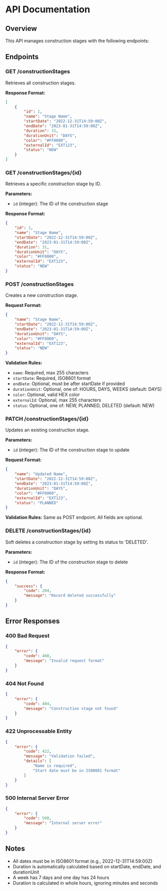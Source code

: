 # API Documentation

## Overview
This API manages construction stages with the following endpoints:

## Endpoints

### GET /constructionStages
Retrieves all construction stages.

**Response Format:**
```json
[
    {
        "id": 1,
        "name": "Stage Name",
        "startDate": "2022-12-31T14:59:00Z",
        "endDate": "2023-01-31T14:59:00Z",
        "duration": 31,
        "durationUnit": "DAYS",
        "color": "#FF0000",
        "externalId": "EXT123",
        "status": "NEW"
    }
]
```

### GET /constructionStages/{id}
Retrieves a specific construction stage by ID.

**Parameters:**
- `id` (integer): The ID of the construction stage

**Response Format:**
```json
{
    "id": 1,
    "name": "Stage Name",
    "startDate": "2022-12-31T14:59:00Z",
    "endDate": "2023-01-31T14:59:00Z",
    "duration": 31,
    "durationUnit": "DAYS",
    "color": "#FF0000",
    "externalId": "EXT123",
    "status": "NEW"
}
```

### POST /constructionStages
Creates a new construction stage.

**Request Format:**
```json
{
    "name": "Stage Name",
    "startDate": "2022-12-31T14:59:00Z",
    "endDate": "2023-01-31T14:59:00Z",
    "durationUnit": "DAYS",
    "color": "#FF0000",
    "externalId": "EXT123",
    "status": "NEW"
}
```

**Validation Rules:**
- `name`: Required, max 255 characters
- `startDate`: Required, ISO8601 format
- `endDate`: Optional, must be after startDate if provided
- `durationUnit`: Optional, one of: HOURS, DAYS, WEEKS (default: DAYS)
- `color`: Optional, valid HEX color
- `externalId`: Optional, max 255 characters
- `status`: Optional, one of: NEW, PLANNED, DELETED (default: NEW)

### PATCH /constructionStages/{id}
Updates an existing construction stage.

**Parameters:**
- `id` (integer): The ID of the construction stage to update

**Request Format:**
```json
{
    "name": "Updated Name",
    "startDate": "2022-12-31T14:59:00Z",
    "endDate": "2023-01-31T14:59:00Z",
    "durationUnit": "DAYS",
    "color": "#FF0000",
    "externalId": "EXT123",
    "status": "PLANNED"
}
```

**Validation Rules:**
Same as POST endpoint. All fields are optional.

### DELETE /constructionStages/{id}
Soft deletes a construction stage by setting its status to 'DELETED'.

**Parameters:**
- `id` (integer): The ID of the construction stage to delete

**Response Format:**
```json
{
    "success": {
        "code": 204,
        "message": "Record deleted successfully"
    }
}
```

## Error Responses

### 400 Bad Request
```json
{
    "error": {
        "code": 400,
        "message": "Invalid request format"
    }
}
```

### 404 Not Found
```json
{
    "error": {
        "code": 404,
        "message": "Construction stage not found"
    }
}
```

### 422 Unprocessable Entity
```json
{
    "error": {
        "code": 422,
        "message": "Validation failed",
        "details": [
            "Name is required",
            "Start date must be in ISO8601 format"
        ]
    }
}
```

### 500 Internal Server Error
```json
{
    "error": {
        "code": 500,
        "message": "Internal server error"
    }
}
```

## Notes
- All dates must be in ISO8601 format (e.g., 2022-12-31T14:59:00Z)
- Duration is automatically calculated based on startDate, endDate, and durationUnit
- A week has 7 days and one day has 24 hours
- Duration is calculated in whole hours, ignoring minutes and seconds